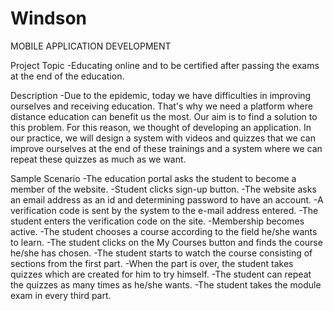 # Windson

MOBILE APPLICATION DEVELOPMENT 

Project Topic
-Educating online and to be certified after passing the exams at the end of the education.

Description
-Due to the epidemic, today we have difficulties in improving ourselves and receiving education. That's why we need a platform where distance education can benefit us the most. Our aim is to find a solution to this problem. For this reason, we thought of developing an application. In our practice, we will design a system with videos and quizzes that we can improve ourselves at the end of these trainings and a system where we can repeat these quizzes as much as we want. 

Sample Scenario
-The education portal asks the student to become a member of the website.
-Student clicks sign-up button.
-The website asks an email address as an id and determining password to have an account.
-A verification code is sent by the system to the e-mail address entered.
-The student enters the verification code on the site.
-Membership becomes active.
-The student chooses a course according to the field he/she wants to learn.
-The student clicks on the My Courses button and finds the course he/she has chosen.
-The student starts to watch the course consisting of sections from the first part.
-When the part is over, the student takes quizzes which are created for him to try himself.
-The student can repeat the quizzes as many times as he/she wants.
-The student takes the module exam in every third part.
